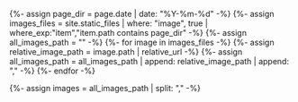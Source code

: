 {%- assign page_dir = page.date | date: "%Y-%m-%d" -%}
{%- assign images_files = site.static_files | where: "image", true | where_exp:"item","item.path contains page_dir" -%}
{%- assign all_images_path = "" -%}
{%- for image in images_files -%}
  {%- assign relative_image_path = image.path | relative_url  -%}
  {%- assign all_images_path = all_images_path | append: relative_image_path | append: "," -%}
{%- endfor -%}

{%- assign images = all_images_path | split: "," -%}

